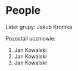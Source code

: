 # People

Lider grupy: Jakub Kromka

Pozostali uczniowie:
1. Jan Kowalski
2. Jan Kowalski
3. Jan Kowalski
